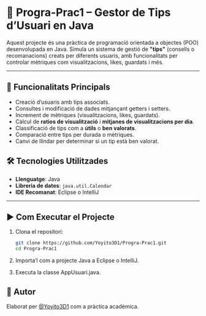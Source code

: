 # 📘 Progra-Prac1 – Gestor de Tips d’Usuari en Java

Aquest projecte és una pràctica de programació orientada a objectes (POO) desenvolupada en Java. Simula un sistema de gestió de **"tips"** (consells o recomanacions) creats per diferents usuaris, amb funcionalitats per controlar mètriques com visualitzacions, likes, guardats i més.

---

## 🚀 Funcionalitats Principals

- Creació d’usuaris amb tips associats.
- Consultes i modificació de dades mitjançant getters i setters.
- Increment de mètriques (visualitzacions, likes, guardats).
- Càlcul de **ratios de visualització** i **mitjanes de visualitzacions per dia**.
- Classificació de tips com a **útils** o **ben valorats**.
- Comparació entre tips per durada o mètriques.
- Canvi de llindar per determinar si un tip està ben valorat.

## 🛠️ Tecnologies Utilitzades

- **Llenguatge**: Java
- **Libreria de dates**: `java.util.Calendar`
- **IDE Recomanat**: Eclipse o IntelliJ

---

## ▶️ Com Executar el Projecte

1. Clona el repositori:
   ```bash
   git clone https://github.com/Yoyito3D1/Progra-Prac1.git
   cd Progra-Prac1

2. Importa’l com a projecte Java a Eclipse o IntelliJ.

3. Executa la classe AppUsuari.java.

## 👤 Autor

Elaborat per [@Yoyito3D1](https://github.com/Yoyito3D1) com a pràctica acadèmica.

